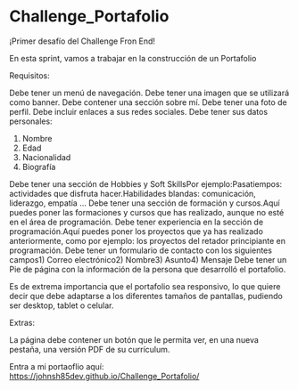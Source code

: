 # Challenge_Portafolio

¡Primer desafío del Challenge Fron End!

En esta sprint, vamos a trabajar en la construcción de un Portafolio

 Requisitos: 

  Debe tener un menú de navegación.
  Debe tener una imagen que se utilizará como banner.
  Debe contener una sección sobre mí.
  Debe tener una foto de perfil.
  Debe incluir enlaces a sus redes sociales.
  Debe tener sus datos personales:

1) Nombre
2) Edad
3) Nacionalidad
4) Biografía

  Debe tener una sección de Hobbies y Soft SkillsPor ejemplo:Pasatiempos: actividades que disfruta hacer.Habilidades blandas: comunicación, liderazgo, empatía …
  Debe tener una sección de formación y cursos.Aquí puedes poner las formaciones y cursos que has realizado, aunque no esté en el área de programación.
  Debe tener experiencia en la sección de programación.Aquí puedes poner los proyectos que ya has realizado anteriormente, como por ejemplo: los proyectos del retador principiante en programación.
  Debe tener un formulario de contacto con los siguientes campos1) Correo electrónico2) Nombre3) Asunto4) Mensaje
  Debe tener un Pie de página con la información de la persona que desarrolló el portafolio.

Es de extrema importancia que el portafolio sea responsivo, lo que quiere decir que debe adaptarse a los diferentes tamaños de pantallas, pudiendo ser desktop, tablet o celular.

Extras:

La página debe contener un botón que le permita ver, en una nueva pestaña, una versión PDF de su currículum.

Entra a mi portaoflio aquí:  https://johnsh85dev.github.io/Challenge_Portafolio/
